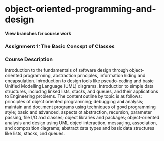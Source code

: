 # object-oriented-programming-and-design

**View branches for course work**

### Assignment 1: The Basic Concept of Classes

### Course Description

Introduction to the fundamentals of software design through object-oriented programming, abstraction
principles, information hiding and encapsulation. Introduction to design tools like pseudo-coding and
basic Unified Modelling Language (UML) diagrams. Introduction to simple data structures, including
linked lists, stacks, and queues, and their applications to Engineering problems. The content outline
by topic is as follows: principles of object oriented programming; debugging and analysis; maintain
and document programs using techniques of good programming style; basic and advanced, aspects
of abstraction, recursion, parameter passing, file I/O and classes; object libraries and packages;
object-oriented analysis and design using UML object interaction, messaging, association, and
composition diagrams; abstract data types and basic data structures like lists, stacks, and queues.
